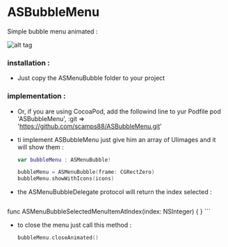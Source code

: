 # ASBubbleMenu

Simple bubble menu animated :


![alt tag](https://github.com/scamps88/ASBubbleMenu/blob/master/README/animated.gif)


### installation :

- Just copy the ASMenuBubble folder to your project

### implementation :

- Or, if you are using CocoaPod, add the followind line to yur Podfile
    pod 'ASBubbleMenu', :git => 'https://github.com/scamps88/ASBubbleMenu.git'

- ti implement ASBubbleMenu just give him an array of UIimages and it will show them :
    ```swift
    var bubbleMenu : ASMenuBubble!

    bubbleMenu = ASMenuBubble(frame: CGRectZero)
    bubbleMenu.showWithIcons(icons)
    ```

- the ASMenuBubbleDelegate protocol will return the index selected :
    ```swift
func ASMenuBubbleSelectedMenuItemAtIndex(index: NSInteger) {
}
    ```

- to close the menu just call this method :
    ```swift
    bubbleMenu.closeAnimated()
    ```

